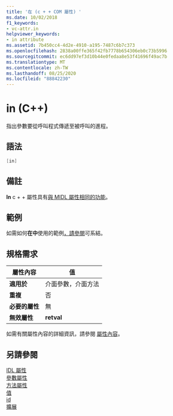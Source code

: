 ```yaml
---
title: '在 (c + + COM 屬性) '
ms.date: 10/02/2018
f1_keywords:
- vc-attr.in
helpviewer_keywords:
- in attribute
ms.assetid: 7b450cc4-4d2e-4910-a195-7487c6b7c373
ms.openlocfilehash: 2838a00ffe365f42fb7778b654306eb0c73b5996
ms.sourcegitcommit: ec6dd97ef3d10b44e0fedaa8e53f41696f49ac7b
ms.translationtype: MT
ms.contentlocale: zh-TW
ms.lasthandoff: 08/25/2020
ms.locfileid: "88842230"
---
```

# <a name="in-c"></a>in (C++)

指出參數要從呼叫程式傳遞至被呼叫的進程。

## <a name="syntax"></a>語法

```cpp
[in]
```

## <a name="remarks"></a>備註

**In** c + + 屬性具有[與 MIDL 屬性相同的功能](/windows/win32/Midl/in)。

## <a name="example"></a>範例

如需如何**在中**使用的範例[，請參閱](bindable.md)可系結。

## <a name="requirements"></a>規格需求

| 屬性內容 | 值 |
|-|-|
|**適用於**|介面參數，介面方法|
|**重複**|否|
|**必要的屬性**|無|
|**無效屬性**|**retval**|

如需有關屬性內容的詳細資訊，請參閱 [屬性內容](cpp-attributes-com-net.md#contexts)。

## <a name="see-also"></a>另請參閱

[IDL 屬性](idl-attributes.md)<br/>
[參數屬性](parameter-attributes.md)<br/>
[方法屬性](method-attributes.md)<br/>
[值](defaultvalue.md)<br/>
[id](id.md)<br/>
[擴展](out-cpp.md)
